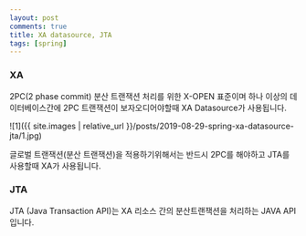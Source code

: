 ```yaml
---
layout: post
comments: true
title: XA datasource, JTA
tags: [spring]
---
```


### XA

2PC(2 phase commit) 분산 트랜잭션 처리를 위한 X-OPEN 표준이며 하나 이상의 데이터베이스간에 2PC 트랜잭션이 보자오디어야할때 XA Datasource가 사용됩니다.  
  
![1]({{ site.images | relative_url }}/posts/2019-08-29-spring-xa-datasource-jta/1.jpg)   
  
글로벌 트랜잭션(분산 트랜잭션)을 적용하기위해서는 반드시 2PC를 해야하고 JTA를 사용할때 XA가 사용됩니다.

### JTA  
JTA (Java Transaction API)는 XA 리소스 간의 분산트랜잭션을 처리하는 JAVA API입니다.